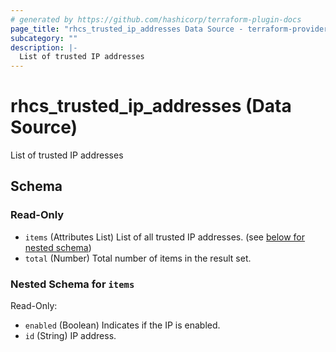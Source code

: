 ```yaml
---
# generated by https://github.com/hashicorp/terraform-plugin-docs
page_title: "rhcs_trusted_ip_addresses Data Source - terraform-provider-rhcs"
subcategory: ""
description: |-
  List of trusted IP addresses
---
```


# rhcs_trusted_ip_addresses (Data Source)

List of trusted IP addresses



<!-- schema generated by tfplugindocs -->
## Schema

### Read-Only

- `items` (Attributes List) List of all trusted IP addresses. (see [below for nested schema](#nestedatt--items))
- `total` (Number) Total number of items in the result set.

<a id="nestedatt--items"></a>
### Nested Schema for `items`

Read-Only:

- `enabled` (Boolean) Indicates if the IP is enabled.
- `id` (String) IP address.
